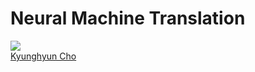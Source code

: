 # Neural Machine Translation

![](https://cims.nyu.edu/people/profiles/images/Cho_Kyunghyun.jpg)<br>
[Kyunghyun Cho](http://www.kyunghyuncho.me/)
